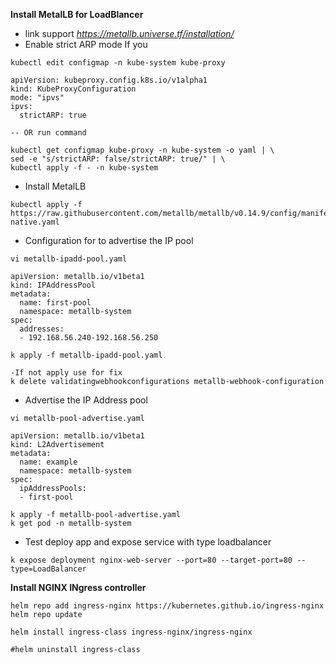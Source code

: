 **Install MetalLB for LoadBlancer**
- link support
*https://metallb.universe.tf/installation/*
- Enable strict ARP mode If you
```
kubectl edit configmap -n kube-system kube-proxy

apiVersion: kubeproxy.config.k8s.io/v1alpha1
kind: KubeProxyConfiguration
mode: "ipvs"
ipvs:
  strictARP: true

-- OR run command

kubectl get configmap kube-proxy -n kube-system -o yaml | \
sed -e "s/strictARP: false/strictARP: true/" | \
kubectl apply -f - -n kube-system
```
- Install MetalLB
```
kubectl apply -f https://raw.githubusercontent.com/metallb/metallb/v0.14.9/config/manifests/metallb-native.yaml
```
- Configuration for to advertise the IP pool
```
vi metallb-ipadd-pool.yaml

apiVersion: metallb.io/v1beta1
kind: IPAddressPool
metadata:
  name: first-pool
  namespace: metallb-system
spec:
  addresses:
  - 192.168.56.240-192.168.56.250

k apply -f metallb-ipadd-pool.yaml

-If not apply use for fix
k delete validatingwebhookconfigurations metallb-webhook-configuration
```
- Advertise the IP Address pool
```
vi metallb-pool-advertise.yaml

apiVersion: metallb.io/v1beta1
kind: L2Advertisement
metadata:
  name: example
  namespace: metallb-system
spec:
  ipAddressPools:
  - first-pool

k apply -f metallb-pool-advertise.yaml
k get pod -n metallb-system
```
- Test deploy app and expose service with type loadbalancer
```
k expose deployment nginx-web-server --port=80 --target-port=80 --type=LoadBalancer
```

**Install NGINX INgress controller**
```
helm repo add ingress-nginx https://kubernetes.github.io/ingress-nginx
helm repo update

helm install ingress-class ingress-nginx/ingress-nginx

#helm uninstall ingress-class
```
